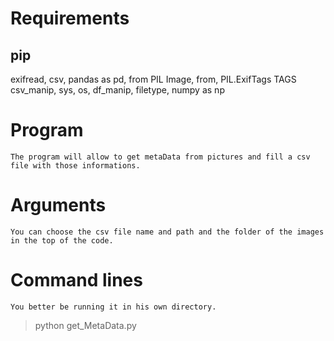 # Requirements

## pip

exifread, csv, pandas as pd, from PIL Image, from, PIL.ExifTags TAGS
csv_manip, sys, os, df_manip, filetype, numpy as np

# Program
    The program will allow to get metaData from pictures and fill a csv file with those informations.

# Arguments

    You can choose the csv file name and path and the folder of the images in the top of the code.
    
# Command lines

    You better be running it in his own directory.
    
 > python get_MetaData.py